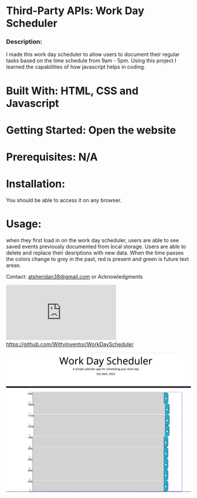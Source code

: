 # Third-Party APIs: Work Day Scheduler

### Description: 
I made this work day scheduler to allow users to document their regular tasks based on the time schedule from 9am - 5pm. Using this project I learned the capabilities of how javascript helps in coding. 

# Built With: HTML, CSS and Javascript
# Getting Started: Open the website
# Prerequisites: N/A
# Installation: 
You should be able to access it on any browser.


# Usage: 
when they first load in on the work day scheduler, users are able to see saved events previously documented from local storage. Users are able to delete and replace their desriptions with new data. When the time passes the colors change to grey in the past, red is present and green is future text areas.

Contact: atsheridan38@gmail.com or 
Acknowledgments

![alt text](http://127.0.0.1:5500/WorkDayScheduler/index.html)
https://github.com/WittyInventor/WorkDayScheduler

![alt picture of Work Day Schedule](./assets/WorkDayScheduler.png)